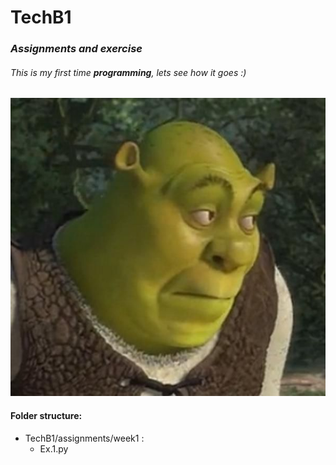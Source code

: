 # TechB1

### *Assignments and exercise*

###### This is my first time **programming**, lets see how it goes :)

![Shrek](./assignments/images/shrek.jpg)

#### Folder structure: 
- TechB1/assignments/week1 :
   - Ex.1.py
